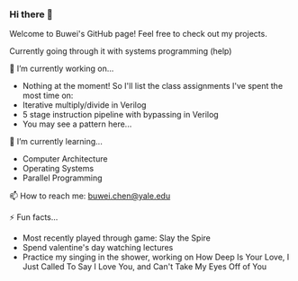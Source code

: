 ### Hi there 👋

Welcome to Buwei's GitHub page! Feel free to check out my projects.

Currently going through it with systems programming (help)

🔭 I’m currently working on...
- Nothing at the moment! So I'll list the class assignments I've spent the most time on:
- Iterative multiply/divide in Verilog
- 5 stage instruction pipeline with bypassing in Verilog
- You may see a pattern here...

🌱 I’m currently learning...
- Computer Architecture
- Operating Systems
- Parallel Programming

📫 How to reach me: buwei.chen@yale.edu

⚡ Fun facts...
- Most recently played through game: Slay the Spire
- Spend valentine's day watching lectures
- Practice my singing in the shower, working on How Deep Is Your Love, I Just Called To Say I Love You, and Can't Take My Eyes Off of You
<!--
**BuweiChen/BuweiChen** is a ✨ _special_ ✨ repository because its `README.md` (this file) appears on your GitHub profile.
- 🔭 I’m currently working on ...
- 🌱 I’m currently learning ...
- 👯 I’m looking to collaborate on ...
- 🤔 I’m looking for help with ...
- 💬 Ask me about ...
- 📫 How to reach me: ...
- 😄 Pronouns: ...
- ⚡ Fun fact: ...
-->
